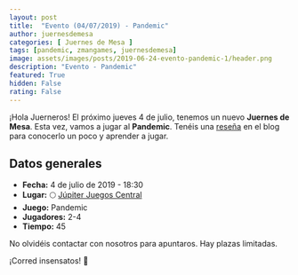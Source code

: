 ```yaml
---
layout: post
title:  "Evento (04/07/2019) - Pandemic"
author: juernesdemesa
categories: [ Juernes de Mesa ]
tags: [pandemic, zmangames, juernesdemesa]
image: assets/images/posts/2019-06-24-evento-pandemic-1/header.png
description: "Evento - Pandemic"
featured: True
hidden: False
rating: False
---
```


¡Hola Juerneros! El próximo jueves 4 de julio, tenemos un nuevo **Juernes de Mesa**. Esta vez, vamos a jugar al **Pandemic**. Tenéis una [reseña](/conociendo-pandemic) en el blog para conocerlo un poco y aprender a jugar.

## Datos generales

* **Fecha:** 4 de julio de 2019 - 18:30
* **Lugar:** 🌕 [Júpiter Juegos Central](https://www.jupiterjuegos.com/tiendas/) 
* **Juego:** Pandemic
* **Jugadores:** 2-4
* **Tiempo:** 45

No olvidéis contactar con nosotros para apuntaros. Hay plazas limitadas. 

¡Corred insensatos! 🧙